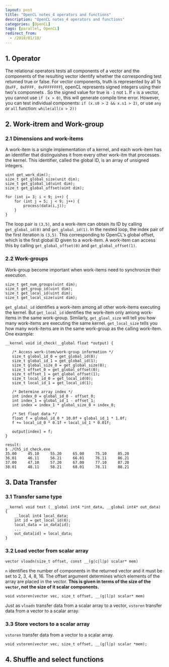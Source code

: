 ```yaml
---
layout: post
title: "OpenCL notes_4 operators and functions"
description: "OpenCL notes_4 operators and functions"
categories: [OpenCL]
tags: [parallel, OpenCL]
redirect_from:
  - /2018/01/18/
---
```


## 1. Operator
The relational operators tests all components of a vector and the components of the resulting vector identify whether the corresponding test returned true or false. 
For vector components, truth is represented by all 1s (`0xFF, 0xFFFF, 0xFFFFFFFF`), openCL represents signed integers using their two's componnets . So the signed value for true is `-1` not `1`. 
If `x` is a vector, you cannot use `if (x > 0)`, this will generate compile time error. 
However, you can test individual components:
`if (x.s0 > 2 && x.s1 > 2)`, or use `any` or `all` function:
`while(all(x > 2))`

## 2. Work-itrem and Work-group
### 2.1 Dimensions and work-items
A work-item is a single implementation of a kernel, and each work-item has an identifier that distinguishes it from every other work-itm that processes the kernel. This identifier, called the global ID, is an array of unsigned integers. 
```
uint get_work_dim();
size_t get_global_size(unit dim);
size_t get_global_id(uint dim);
size_t get_global_offset(uint dim);
```

```
for (int i= 3; i < 9; i++) {
	for (int j = 5; j < 9; j++) {
		process(data(i,j));
	}
}
```
The loop pair is `(3,5)`, and a work-item can obtain its ID by calling `get_global_id(0)` and `get_global_id(1)`. In the nested loop, the index pair of the first iteration is `(3,5)`. This corresponding to OpenCL's global offset, which is the first global ID given to a work-item. A work-item can access this by calling `get_global_offset(0)` and `get_global_offset(1)`. 

### 2.2 Work-groups
Work-group become important when work-items need to synchronize their execution. 
```
size_t get_num_groups(uint dim);
size_t get_group_id(uint dim);
size_t get_local_id(uint dim);
size_t get_local_size(uint dim);
```
`get_global_id` identifies a work-item among all other work-items executing the kernel. But `get_local_id` identifies the work-item only among work-items in the same work-group. Similarly, `get_gloal_size` will tell you how many work-items are executing the same kernel. `get_local_size` tells you how many work-items are in the same work-group as the calling work-item. 
One example:
```
__kernel void id_check(__global float *output) { 

   /* Access work-item/work-group information */
   size_t global_id_0 = get_global_id(0);
   size_t global_id_1 = get_global_id(1);
   size_t global_size_0 = get_global_size(0);
   size_t offset_0 = get_global_offset(0);
   size_t offset_1 = get_global_offset(1);
   size_t local_id_0 = get_local_id(0);
   size_t local_id_1 = get_local_id(1);

   /* Determine array index */
   int index_0 = global_id_0 - offset_0;
   int index_1 = global_id_1 - offset_1;
   int index = index_1 * global_size_0 + index_0;
   
   /* Set float data */
   float f = global_id_0 * 10.0f + global_id_1 * 1.0f;
   f += local_id_0 * 0.1f + local_id_1 * 0.01f;

   output[index] = f;
}
```
```
result:
$ ./Ch5_id_check.exe
35.00     45.10     55.20     65.00     75.10     85.20
36.01     46.11     56.21     66.01     76.11     86.21
37.00     47.10     57.20     67.00     77.10     87.20
38.01     48.11     58.21     68.01     78.11     88.21
```

## 3. Data Transfer
### 3.1 Transfer same type
```
__kernel void test (__global int4 *int_data, __global int4* out_data) {
    __local int4 local_data;
    int id = get_local_id(0);
    local_data = in_data[id];
    ...
    out_data[id] = local_data;
}
```
### 3.2 Load vector from scalar array
```
vector vloadn(size_t offset, const __(g|c|l|p) scalar* mem)
```
`n` identifies the number of components in the returned vector and it must be set to 2, 3, 4, 8, 16. The offset argument determines which elements of the array are placed in the vector. **This is given in terms of the size of the `vector`, not the size of it scalar components.**
```
void vstoren(vector vec, size_t offset, __(g|l|p) scalar* mem)
```
Just as `vloadn` transfer data from a scalar array to a vector, `vstoren` transfer data from a vector to a scalar array. 
### 3.3 Store vectors to a scalar array
`vstoren` transfer data from a vector to a scalar array. 
```
void vstoren(vector vec, size_t offset, __(g|l|p) scalar *mem);
```

## 4. Shuffle and select functions
